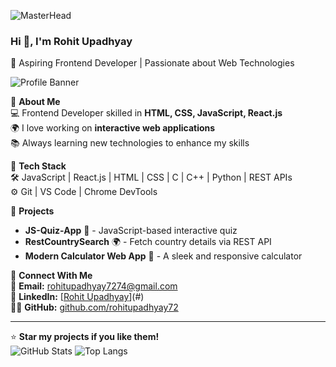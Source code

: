 ![MasterHead](https://greymatter.com/wp-content/uploads/2021/12/ezgif.com-optimize.gif)
### Hi 👋, I'm Rohit Upadhyay  
🚀 Aspiring Frontend Developer | Passionate about Web Technologies  

![Profile Banner](https://your-image-link.com)

🔹 **About Me**  
💻 Frontend Developer skilled in **HTML, CSS, JavaScript, React.js**  
🌍 I love working on **interactive web applications**  
📚 Always learning new technologies to enhance my skills  

🔹 **Tech Stack**  
🛠️ JavaScript | React.js | HTML | CSS | C | C++ | Python | REST APIs  
⚙️ Git | VS Code | Chrome DevTools  

🔹 **Projects**  
- **JS-Quiz-App** 🎯 - JavaScript-based interactive quiz  
- **RestCountrySearch** 🌍 - Fetch country details via REST API  
- **Modern Calculator Web App** 🧮 - A sleek and responsive calculator  

🔹 **Connect With Me**  
📧 **Email:** rohitupadhyay7274@gmail.com  
💼 **LinkedIn:** [[Rohit Upadhyay](https://www.linkedin.com/in/rohit-upadhyay-6582062a1/)](#)  
👨‍💻 **GitHub:** [github.com/rohitupadhyay72](#)

---
⭐ **Star my projects if you like them!**  
![GitHub Stats](https://github-readme-stats.vercel.app/api?username=rohitupadhyay72&show_icons=true&theme=radical)
![Top Langs](https://github-readme-stats.vercel.app/api/top-langs/?username=rohitupadhyay72&layout=compact)

